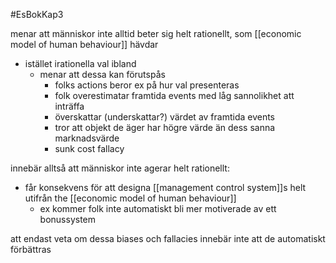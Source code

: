 #EsBokKap3 

menar att människor inte alltid beter sig helt rationellt, som [[economic model of human behaviour]] hävdar
- istället irationella val ibland
	- menar att dessa kan förutspås
		- folks actions beror ex på hur val presenteras
		- folk overestimatar framtida events med låg sannolikhet att inträffa
		- överskattar (underskattar?) värdet av framtida events
		- tror att objekt de äger har högre värde än dess sanna marknadsvärde
		- sunk cost fallacy

innebär alltså att människor inte agerar helt rationellt:
- får konsekvens för att designa [[management control system]]s helt utifrån the [[economic model of human behaviour]]
	- ex kommer folk inte automatiskt bli mer motiverade av ett bonussystem

att endast veta om dessa biases och fallacies innebär inte att de automatiskt förbättras


